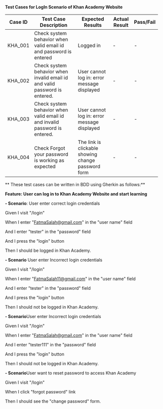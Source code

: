 **Test Cases for LogIn Scenario of Khan Academy Website**

|Case ID| Test Case Description | Expected Results | Actual Result | Pass/Fail |
| --- | --- | --- | --- | --- |
|KHA_001| 	Check system behavior when valid email id and password is entered | Logged in | - | - |
|KHA_002 | 	Check system behavior when invalid email id and valid password is entered. | User cannot log in: error message displayed | - | - |
|KHA_003 | 	Check system behavior when valid email id and invalid password is entered. |  User cannot log in: error message displayed | - | - |
|KHA_004 | 	Check Forgot your password is working as expected | The link is clickable showing change password form | - | - |


** These test cases can be written in BDD using Gherkin as follows:**

**Feature: User can log in to Khan Academy Website and start learning**


**- Scenario**: User enter correct login credentials


  Given I visit "/login"


  When I enter "FatmaSalah@gmail.com" in the "user name" field


And I enter "tester" in the "password" field


And I press the "login" button

Then I should be logged in Khan Academy.



**- Scenario** User enter Incorrect login credentials


  Given I visit "/login"


  When I enter "FatmaSalah11@gmail.com" in the "user name" field


  And I enter "tester" in the "password" field


  And I press the "login" button


  Then I should not be logged in Khan Academy.


**- Scenario**User enter Incorrect login credentials
  
  
  Given I visit "/login"


  When I enter "FatmaSalah@gmail.com" in the "user name" field


   And I enter "tester111" in the "password" field


  And I press the "login" button


  Then I should not be logged in Khan Academy.


**- Scenario**User want to reset password to access Khan Academy


  Given I visit "/login"


  When I click "forgot password" link


  Then I should see the "change password" form.